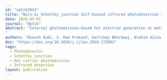 ```yaml
---
id: "optik2024"
title: "Ni/n-Si Schottky junction Self-biased infrared photodetection via hot carrier photoemission"
date: 2024-05-01
journal: "Optik"
abstract: "Internal photoemission-based hot electron generation at metal-semiconductor junctions holds significant potential for silicon-based sub-bandgap NIR photodetectors. In this work, we designed a simple nickel-silicon Schottky junction using the pulsed laser deposition technique and performed both experimental and theoretical analyses. To reduce the complexity of fabrication and lower costs, we used a planar nickel thin film on top of n-type silicon. The thickness of the nickel thin film was optimized to improve absorption and hot electron generation near the Ni/Si interface. We measured and calculated reflectance using the transfer matrix approach to quantify the effect of thickness on EQE. We also calculated the thickness-dependent absorption profile to estimate hot electron production near the junction. The current-voltage characterization of Ni/n-Si Schottky photodetector was investigated under the dark conditions as well under 1200 nm and 1300 nm light illumination. Under self-bias conditions, a photodiode with a 12 nm Ni thickness exhibits responsivity of 0.124 mA/W and 0.069 mA/W under illumination from 1200 nm and 1300 nm LED light, respectively. Furthermore, we used a comprehensive theoretical model to quantify the planar Ni/Si hot carrier generation and emission efficiency. and experimentally validated the calculated EQEs with the fabricated device. We believe the proposed complementary metal-oxide-semiconductor-compatible and simply structured Ni/Si Schottky photodetector will have potential applications in the silicon-based optoelectronics market.
"
authors: "Dinesh Dudi, S. Ram Prakash, Kartikey Bhardwaj, Brahim Aïssa, Anirban Mitra"
doi: "https://doi.org/10.1016/j.ijleo.2024.172093"
tags:
  - Photodetector
  - Schottky junction
  - Hot carrier photoemission
  - Infrared detection
layout: publication
---
```

